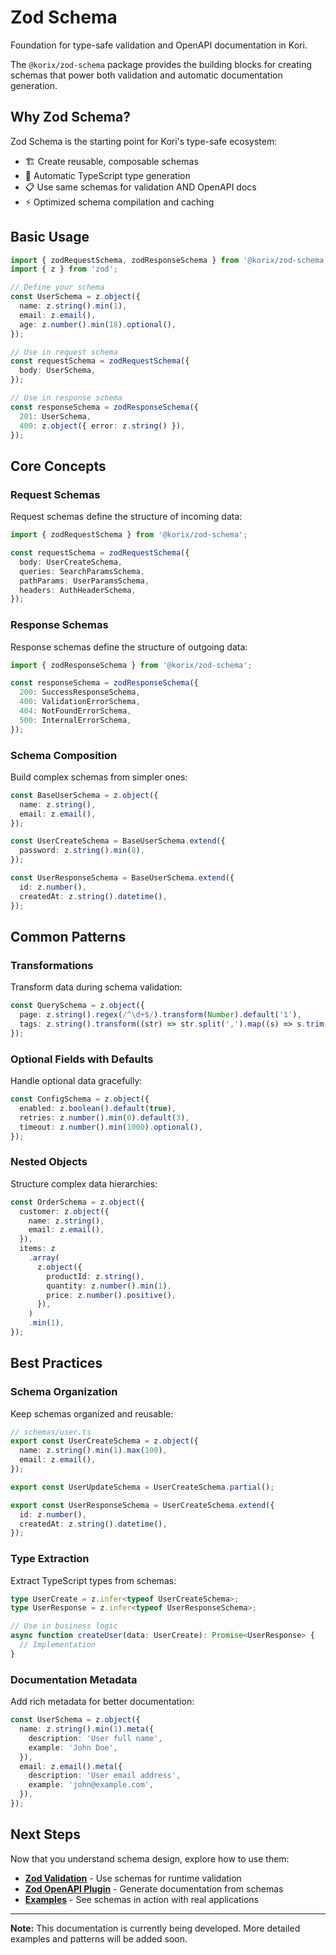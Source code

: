 # Zod Schema

Foundation for type-safe validation and OpenAPI documentation in Kori.

The `@korix/zod-schema` package provides the building blocks for creating schemas that power both validation and automatic documentation generation.

## Why Zod Schema?

Zod Schema is the starting point for Kori's type-safe ecosystem:

- 🏗️ Create reusable, composable schemas
- 🔗 Automatic TypeScript type generation
- 📋 Use same schemas for validation AND OpenAPI docs
- ⚡ Optimized schema compilation and caching

## Basic Usage

```typescript
import { zodRequestSchema, zodResponseSchema } from '@korix/zod-schema';
import { z } from 'zod';

// Define your schema
const UserSchema = z.object({
  name: z.string().min(1),
  email: z.email(),
  age: z.number().min(18).optional(),
});

// Use in request schema
const requestSchema = zodRequestSchema({
  body: UserSchema,
});

// Use in response schema
const responseSchema = zodResponseSchema({
  201: UserSchema,
  400: z.object({ error: z.string() }),
});
```

## Core Concepts

### Request Schemas

Request schemas define the structure of incoming data:

```typescript
import { zodRequestSchema } from '@korix/zod-schema';

const requestSchema = zodRequestSchema({
  body: UserCreateSchema,
  queries: SearchParamsSchema,
  pathParams: UserParamsSchema,
  headers: AuthHeaderSchema,
});
```

### Response Schemas

Response schemas define the structure of outgoing data:

```typescript
import { zodResponseSchema } from '@korix/zod-schema';

const responseSchema = zodResponseSchema({
  200: SuccessResponseSchema,
  400: ValidationErrorSchema,
  404: NotFoundErrorSchema,
  500: InternalErrorSchema,
});
```

### Schema Composition

Build complex schemas from simpler ones:

```typescript
const BaseUserSchema = z.object({
  name: z.string(),
  email: z.email(),
});

const UserCreateSchema = BaseUserSchema.extend({
  password: z.string().min(8),
});

const UserResponseSchema = BaseUserSchema.extend({
  id: z.number(),
  createdAt: z.string().datetime(),
});
```

## Common Patterns

### Transformations

Transform data during schema validation:

```typescript
const QuerySchema = z.object({
  page: z.string().regex(/^\d+$/).transform(Number).default('1'),
  tags: z.string().transform((str) => str.split(',').map((s) => s.trim())),
});
```

### Optional Fields with Defaults

Handle optional data gracefully:

```typescript
const ConfigSchema = z.object({
  enabled: z.boolean().default(true),
  retries: z.number().min(0).default(3),
  timeout: z.number().min(1000).optional(),
});
```

### Nested Objects

Structure complex data hierarchies:

```typescript
const OrderSchema = z.object({
  customer: z.object({
    name: z.string(),
    email: z.email(),
  }),
  items: z
    .array(
      z.object({
        productId: z.string(),
        quantity: z.number().min(1),
        price: z.number().positive(),
      }),
    )
    .min(1),
});
```

## Best Practices

### Schema Organization

Keep schemas organized and reusable:

```typescript
// schemas/user.ts
export const UserCreateSchema = z.object({
  name: z.string().min(1).max(100),
  email: z.email(),
});

export const UserUpdateSchema = UserCreateSchema.partial();

export const UserResponseSchema = UserCreateSchema.extend({
  id: z.number(),
  createdAt: z.string().datetime(),
});
```

### Type Extraction

Extract TypeScript types from schemas:

```typescript
type UserCreate = z.infer<typeof UserCreateSchema>;
type UserResponse = z.infer<typeof UserResponseSchema>;

// Use in business logic
async function createUser(data: UserCreate): Promise<UserResponse> {
  // Implementation
}
```

### Documentation Metadata

Add rich metadata for better documentation:

```typescript
const UserSchema = z.object({
  name: z.string().min(1).meta({
    description: 'User full name',
    example: 'John Doe',
  }),
  email: z.email().meta({
    description: 'User email address',
    example: 'john@example.com',
  }),
});
```

## Next Steps

Now that you understand schema design, explore how to use them:

- **[Zod Validation](/en/extensions/zod-validation)** - Use schemas for runtime validation
- **[Zod OpenAPI Plugin](/en/extensions/zod-openapi-plugin)** - Generate documentation from schemas
- **[Examples](/en/examples/)** - See schemas in action with real applications

---

**Note:** This documentation is currently being developed. More detailed examples and patterns will be added soon.

